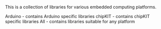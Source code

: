 This is a collection of libraries for various embedded
computing platforms.

Arduino - contains Arduino specific libraries
chipKIT - contains chipKIT specific libraries
All - contains libraries suitable for any platform
